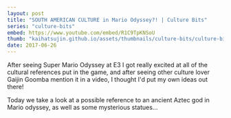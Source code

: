 ```yaml
---
layout: post
title: "SOUTH AMERICAN CULTURE in Mario Odyssey?! | Culture Bits"
series: "culture-bits"
embed: https://www.youtube.com/embed/R1C9TpKNSoU
thumb: "kaihatsujin.github.io/assets/thumbnails/culture-bits/culture-bits-aztec"
date: 2017-06-26
---
```


After seeing Super Mario Odyssey at E3 I got really excited at all of the cultural references put in the game, and after seeing other culture lover Gaijin Goomba mention it in a video, I thought I'd put my own ideas out there!

Today we take a look at a possible reference to an ancient Aztec god in Mario odyssey, as well as some mysterious statues...
